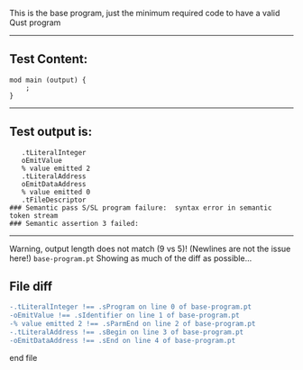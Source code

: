 This is the base program, just the minimum required code to have a valid Qust program

-------------------------

Test Content: 
-------------------------
```
mod main (output) {  
    ;
} 
```
------------------------
Test output is: 
-------------------------
```
   .tLiteralInteger
   oEmitValue
   % value emitted 2
   .tLiteralAddress
   oEmitDataAddress
   % value emitted 0
   .tFileDescriptor
### Semantic pass S/SL program failure:  syntax error in semantic token stream
### Semantic assertion 3 failed: 

```
------------------------
Warning, output length does not match (9 vs 5)!  (Newlines are not the issue here!) `base-program.pt`
Showing as much of the diff as possible...

File diff
-------------------------
```diff
-.tLiteralInteger !== .sProgram on line 0 of base-program.pt
-oEmitValue !== .sIdentifier on line 1 of base-program.pt
-% value emitted 2 !== .sParmEnd on line 2 of base-program.pt
-.tLiteralAddress !== .sBegin on line 3 of base-program.pt
-oEmitDataAddress !== .sEnd on line 4 of base-program.pt

```
end file
